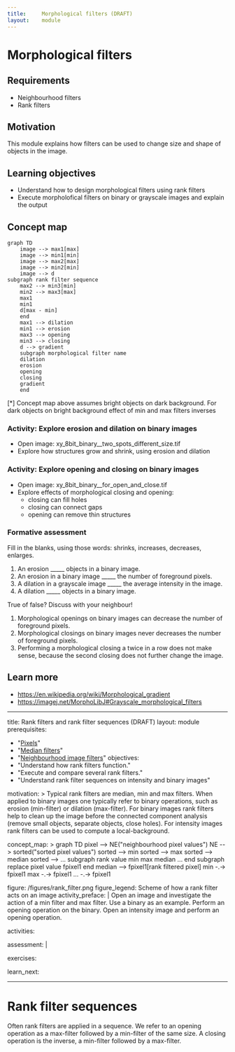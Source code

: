 ```yaml
---
title:     Morphological filters (DRAFT)
layout:    module
---
```


# Morphological filters

## Requirements

- Neighbourhood filters
- Rank filters

## Motivation

This module explains how filters can be used to change size and shape of objects in the image.

## Learning objectives
- Understand how to design morphological filters using rank filters
- Execute morpholofical filters on binary or grayscale images and explain the output

## Concept map
```mermaid
graph TD
    image --> max1[max]
    image --> min1[min]
    image --> max2[max]
    image --> min2[min]
    image --> d
subgraph rank filter sequence
    max2 --> min3[min]
    min2 --> max3[max]
    max1
    min1
    d[max - min]
    end
    max1 --> dilation
    min1 --> erosion
    max3 --> opening
    min3 --> closing
    d --> gradient
    subgraph morphological filter name
    dilation
    erosion
    opening
    closing
    gradient
    end
```

[*] Concept map above assumes bright objects on dark background. For dark objects on bright background effect of min and max filters inverses

### Activity: Explore erosion and dilation on binary images

- Open image: xy_8bit_binary__two_spots_different_size.tif
- Explore how structures grow and shrink, using erosion and dilation

### Activity: Explore opening and closing on binary images

- Open image: xy_8bit_binary__for_open_and_close.tif
- Explore effects of morphological closing and opening:
	- closing can fill holes
	- closing can connect gaps
	- opening can remove thin structures

### Formative assessment

Fill in the blanks, using those words: shrinks, increases, decreases, enlarges.

1. An erosion _____ objects in a binary image.
2. An erosion in a binary image _____ the number of foreground pixels.
3. A dilation in a grayscale image _____ the average intensity in the image.
4. A dilation _____ objects in a binary image.


True of false? Discuss with your neighbour!

1. Morphological openings on binary images can decrease the number of foreground pixels.
2. Morphological closings on binary images never decreases the number of foreground pixels.
3. Performing a morphological closing a twice in a row does not make sense, because the second closing does not further change the image.

## Learn more

- https://en.wikipedia.org/wiki/Morphological_gradient
- https://imagej.net/MorphoLibJ#Grayscale_morphological_filters


---
title:     Rank filters and rank filter sequences (DRAFT)
layout:    module 
prerequisites:
  - "[Pixels](../pixels)"
  - "[Median filters](../median_filter)"
  - "[Neighbourhood image filters](../filter_neighbourhood)"
objectives: 
  - "Understand how rank filters function."
  - "Execute and compare several rank filters."
  - "Understand rank filter sequences on intensity and binary images"

motivation: >
  Typical rank filters are median, min and max filters. 
  When applied to binary images one typically refer to binary operations, such as erosion (min-filter) or dilation (max-filter). 
  For binary images rank filters help to clean up the image before the connected component analysis
  (remove small objects, separate objects, close holes). For intensity images rank filters can be used to compute a 
  local-background. 
  
concept_map: >
  graph TD
    pixel --> NE("neighbourhood pixel values")
    NE --> sorted("sorted pixel values")
    sorted --> min
    sorted --> max
    sorted --> median
    sorted --> ...
    subgraph rank value
    min
    max
    median
    ...
    end
    subgraph replace pixel value
    fpixel1
    end
    median --> fpixel1[rank filtered pixel]
    min -.-> fpixel1
    max -.-> fpixel1
    ... -.-> fpixel1

figure: /figures/rank_filter.png
figure_legend: Scheme of how a rank filter acts on an image
activity_preface: |
  Open an image and investigate the action of a min filter and max filter. Use a binary as an example. 
  Perform an opening operation on the binary. Open an intensity image and perform an opening operation. 
  
activities: 

assessment: | 
 

exercises: 


learn_next:
   
---
# Rank filter sequences

Often rank filters are applied in a sequence. We refer to an opening operation as a max-filter followed by a min-filter of the same size. 
A closing operation is the inverse, a min-filter followed by a max-filter. 